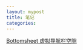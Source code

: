 ```yaml
---
layout: mypost
title: 笔记
categories: 
---
```

[Bottomsheet 虚拟导航栏空隙](https://stackoverflow.com/questions/47553936/prevent-bottomsheetdialogfragment-covering-navigation-bar)
